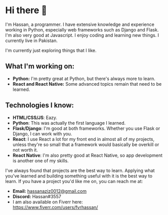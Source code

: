 # Hi there 👋

I'm Hassan, a programmer. I have extensive knowledge and experience working in Python, especially web frameworks such as Django and Flask. I'm also very good at Javascript. I enjoy coding and learning new things. I currently live in Pakistan.

I'm currently just exploring things that I like.

## What I'm working on:
- **Python:** I'm pretty great at Python, but there's always more to learn.
- **React and React Native:** Some advanced topics remain that need to be learned.

## Technologies I know:
* **HTML/CSS/JS**: Eazy.
* **Python**: This was actually the first language I learned.
* **Flask/Django**: I'm good at both frameworks. Whether you use Flask or Django, I can work with you.
* **React**: I use React a lot for my front end in almost all of my projects, unless they're so small that a framework would basically be overkill or not worth it.
* **React Native**: I'm also pretty good at React Native, so app development is another one of my skills.


I've always found that projects are the best way to learn. Applying what you've learned and building something useful with it is the best way to learn. If you have a project you'd like me on, you can reach me at:
- **Email:** hassanaziz0012@gmail.com
- **Discord:** Hassan#3557 
- I am also available on Fiverr here: https://www.fiverr.com/users/fvrhassan/

<!--
**guywitheyes/guywitheyes** is a ✨ _special_ ✨ repository because its `README.md` (this file) appears on your GitHub profile.

Here are some ideas to get you started:

- 🔭 I’m currently working on ...
- 🌱 I’m currently learning ...
- 👯 I’m looking to collaborate on ...
- 🤔 I’m looking for help with ...
- 💬 Ask me about ...
- 📫 How to reach me: ...
- 😄 Pronouns: ...
- ⚡ Fun fact: ...
-->
